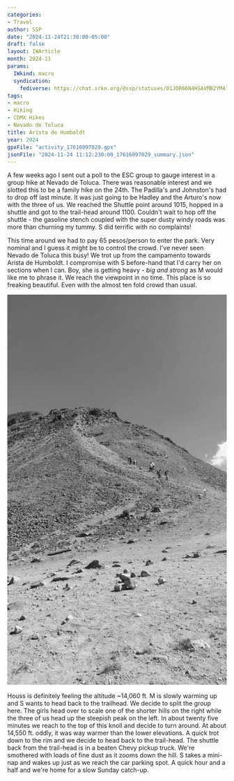 ```yaml
---
categories:
- Travel
author: SSP
date: "2024-11-24T21:30:00-05:00"
draft: false
layout: IWArticle
month: 2024-11
params:
  IWkind: macro
  syndication:
    fediverse: https://chat.srkn.org/@ssp/statuses/01JDR66N4HSAVMB2YM41Z0ME6V
tags:
- macro
- Hiking
- CDMX Hikes
- Nevado de Toluca
title: Arista de Humboldt
year: 2024
gpxFile: "activity_17616097029.gpx" 
jsonFile: "2024-11-24 11:12:230:00_17616097029_summary.json"
---
```


A few weeks ago I sent out a poll to the ESC group to gauge interest in a group hike at Nevado de Toluca. There was reasonable interest and we slotted this to be a family hike on the 24th. The Padilla's and Johnston's had to drop off last minute. It was just going to be Hadley and the Arturo's now with the three of us. We reached the Shuttle point around 1015, hopped in a shuttle and got to the trail-head around 1100. Couldn't wait to hop off the shuttle - the gasoline stench coupled with the super dusty windy roads was more than churning my tummy. S did terrific with no complaints!

This time around we had to pay 65 pesos/person to enter the park. Very nominal and I guess it might be to control the crowd. I've never seen Nevado de Toluca this busy! We trot up from the campamento towards Arista de Humboldt. I compromise with S before-hand that I'd carry her on sections when I can. Boy, she is getting heavy - *big and strong* as M would like me to phrase it. We reach the viewpoint in no time.  This place is so freaking beautiful. Even with the almost ten fold crowd than usual. 

![](AristaDeHumboldt.jpg)

Houss is definitely feeling the altitude ~14,060 ft. M is slowly warming up and S wants to head back to the trailhead. We decide to split the group here. The girls head over to scale one of the shorter hills on the right while the three of us head up the steepish peak on the left. In about twenty five minutes we reach to the top of this knoll and decide to turn around. At about 14,550 ft. oddly, it was way warmer than the lower elevations. A quick trot down to the rim and we decide to head back to the trail-head. The shuttle back from the trail-head is in a beaten Chevy pickup truck. We're smothered with loads of fine dust as it zooms down the hill. S takes a mini-nap and wakes up just as we reach the car parking spot. A quick hour and a half and we're home for a slow Sunday catch-up.